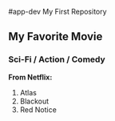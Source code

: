 #app-dev
 My First Repository
## My Favorite Movie  
### Sci-Fi / Action / Comedy  

**From Netflix:**  
1. Atlas  
2. Blackout  
3. Red Notice  
